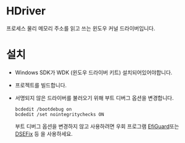 # HDriver
프로세스 물리 메모리 주소를 읽고 쓰는 윈도우 커널 드라이버입니다.

# 설치
- Windows SDK가 WDK (윈도우 드라이버 키트) 설치되어있어야합니다.
  
- 프로젝트를 빌드합니다.

- 서명되지 않은 드라이버를 불러오기 위해 부트 디버그 옵션을 변경합니다.
  ```
  bcdedit /bootdebug on
  bcdedit /set nointegritychecks ON
  ```

  부트 디버그 옵션을 변경하지 않고 사용하려면 우회 프로그램 [EfiGuard]또는 [DSEFix] 등 을 사용하세요.

[EfiGuard]: https://github.com/Mattiwatti/EfiGuard
[DSEFix]: https://github.com/hfiref0x/DSEFix
